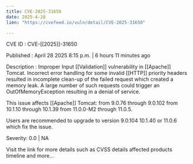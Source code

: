 ```yaml
---
title: CVE-2025-31650
date: 2025-4-28
lien: "https://cvefeed.io/vuln/detail/CVE-2025-31650"

---
```


CVE ID : CVE-[[2025]]-31650

Published :  April 28
2025
8:15 p.m. | 6 hours
11 minutes ago

Description : Improper Input  [[Validation]] vulnerability in  [[Apache]] Tomcat. Incorrect error handling for some invalid  [[HTTP]] priority headers resulted in incomplete clean-up of the failed request which created a memory leak. A large number of such requests could trigger an OutOfMemoryException resulting in a denial of service.

This issue affects  [[Apache]] Tomcat: from 9.0.76 through 9.0.102
from 10.1.10 through 10.1.39
from 11.0.0-M2 through 11.0.5.

Users are recommended to upgrade to version 9.0.104
10.1.40 or 11.0.6 which fix the issue.

Severity: 0.0 | NA

Visit the link for more details
such as CVSS details
affected products
timeline
and more...
